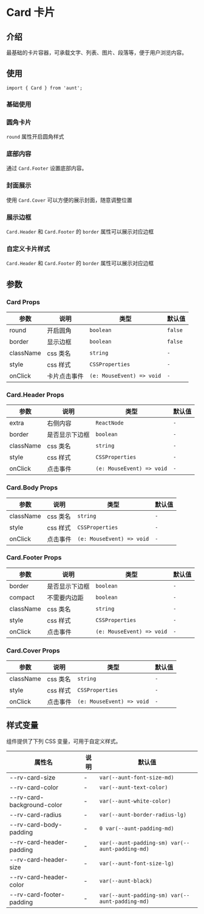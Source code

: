# Card 卡片

<code hidden="hidden" src="./demos/demo.tsx"></code>

## 介绍

最基础的卡片容器，可承载文字、列表、图片、段落等，便于用户浏览内容。

## 使用

```tsx
import { Card } from 'aunt';
```

### 基础使用

<code src="./demos/demo-base.tsx"></code>

### 圆角卡片

`round` 属性开启圆角样式
<code src="./demos/demo-round.tsx"></code>

### 底部内容

通过 `Card.Footer` 设置底部内容。
<code src="./demos/demo-footer.tsx"></code>

### 封面展示

使用 `Card.Cover` 可以方便的展示封面，随意调整位置
<code src="./demos/demo-cover.tsx"></code>

### 展示边框

`Card.Header` 和 `Card.Footer` 的 `border` 属性可以展示对应边框
<code src="./demos/demo-border.tsx"></code>

### 自定义卡片样式

`Card.Header` 和 `Card.Footer` 的 `border` 属性可以展示对应边框
<code src="./demos/demo-custom.tsx"></code>

## 参数

### Card Props

| 参数      | 说明         | 类型                      | 默认值  |
| --------- | ------------ | ------------------------- | ------- |
| round     | 开启圆角     | `boolean`                 | `false` |
| border    | 显示边框     | `boolean`                 | `false` |
| className | css 类名     | `string`                  | `-`     |
| style     | css 样式     | `CSSProperties`           | `-`     |
| onClick   | 卡片点击事件 | `(e: MouseEvent) => void` | `-`     |

### Card.Header Props

| 参数      | 说明           | 类型                      | 默认值 |
| --------- | -------------- | ------------------------- | ------ |
| extra     | 右侧内容       | `ReactNode`               | `-`    |
| border    | 是否显示下边框 | `boolean`                 | `-`    |
| className | css 类名       | `string`                  | `-`    |
| style     | css 样式       | `CSSProperties`           | `-`    |
| onClick   | 点击事件       | `(e: MouseEvent) => void` | `-`    |

### Card.Body Props

| 参数      | 说明     | 类型                      | 默认值 |
| --------- | -------- | ------------------------- | ------ |
| className | css 类名 | `string`                  | `-`    |
| style     | css 样式 | `CSSProperties`           | `-`    |
| onClick   | 点击事件 | `(e: MouseEvent) => void` | `-`    |

### Card.Footer Props

| 参数      | 说明           | 类型                      | 默认值 |
| --------- | -------------- | ------------------------- | ------ |
| border    | 是否显示下边框 | `boolean`                 | `-`    |
| compact   | 不需要内边距   | `boolean`                 | `-`    |
| className | css 类名       | `string`                  | `-`    |
| style     | css 样式       | `CSSProperties`           | `-`    |
| onClick   | 点击事件       | `(e: MouseEvent) => void` | `-`    |

### Card.Cover Props

| 参数      | 说明     | 类型                      | 默认值 |
| --------- | -------- | ------------------------- | ------ |
| className | css 类名 | `string`                  | `-`    |
| style     | css 样式 | `CSSProperties`           | `-`    |
| onClick   | 点击事件 | `(e: MouseEvent) => void` | `-`    |

## 样式变量

组件提供了下列 CSS 变量，可用于自定义样式。

| 属性名                     | 说明 | 默认值                                          |
| -------------------------- | ---- | ----------------------------------------------- |
| --rv-card-size             | -    | `var(--aunt-font-size-md)`                      |
| --rv-card-color            | -    | `var(--aunt-text-color)`                        |
| --rv-card-background-color | -    | `var(--aunt-white-color)`                       |
| --rv-card-radius           | -    | `var(--aunt-border-radius-lg)`                  |
| --rv-card-body-padding     | -    | `0 var(--aunt-padding-md)`                      |
| --rv-card-header-padding   | -    | `var(--aunt-padding-sm) var(--aunt-padding-md)` |
| --rv-card-header-size      | -    | `var(--aunt-font-size-lg)`                      |
| --rv-card-header-color     | -    | `var(--aunt-black)`                             |
| --rv-card-footer-padding   | -    | `var(--aunt-padding-sm) var(--aunt-padding-md)` |
